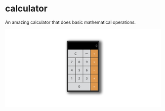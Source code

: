 # calculator

An amazing calculator that does basic mathematical operations.

<img src="https://github.com/RealAbdurRehman/calculator/blob/main/Preview.png?raw=true" />
